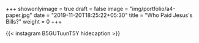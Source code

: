 +++
showonlyimage = true
draft = false
image = "img/portfolio/a4-paper.jpg"
date = "2019-11-20T18:25:22+05:30"
title = "Who Paid Jesus's Bills?"
weight = 0
+++


{{< instagram B5GUTuunT5Y hidecaption >}}

